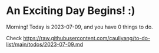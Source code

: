 # An Exciting Day Begins! :)

Morning! Today is 2023-07-09, and you have 0 things to do.

Check https://raw.githubusercontent.com/cauliyang/to-do-list/main/todos/2023-07-09.md